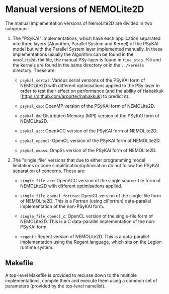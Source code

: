 # Manual versions of NEMOLite2D #

The manual implementation versions of NemoLite2D are divided in two subgroups:

1. The "PSyKAl" implementations, which have each application separated into
three layers (Algorithm, Parallel System and Kernel) of the PSyKAl model but
with the Parallel System layer implemented manually.
In these implementations usually the Algorithm can be found in the
`nemolite2d.f90` file, the manual PSy-layer is found in `time_step.f90` and
the kernels are found in the same directory or in the `../kernels` directory.
These are:

    - `psykal_serial`: Various serial versions of the PSyKAl form of
    NEMOLite2D with different optimisations applied to the PSy layer in order
    to test their effect on performance (and the ability of Habakkuk
    [https://github.com/arporter/habakkuk] to predict it).

    - `psykal_omp`: OpenMP version of the PSyKAl form of NEMOLite2D.

    - `psykal_dm`: Distributed Memory (MPI) version of the PSyKAl form of
    NEMOLite2D.

    - `psykal_acc`: OpenACC version of the PSyKAl form of NEMOLite2D.

    - `psykal_opencl`: OpenCL version of the PSyKAl form of NEMOLite2D.

    - `psykal_ompss`: OmpSs version of the PSyKAl form of NEMOLite2D.


2. The "single\_file" versions that due to either programming model limitations
or code simplification/optimisation do not follow the PSyKAl separation of
concerns. These are:

    - `single_file_acc`: OpenACC version of the single source-file form of
    NEMOLite2D with different optimisations applied.

    - `single_file_opencl_fortran`: OpenCL version of the single-file form of
    NEMOLite2D. This is a Fortran (using clFortran) data-parallel
    implementation of the non-PSyKAl form.

    - `single_file_opencl_c`: OpenCL version of the single-file form of
    NEMOLite2D. This is a C data-parallel implementation of the non-PSyKAl
    form.

    - `regent` : Regent version of NEMOLite2D. This is a data-parallel
    implementation using the Regent language, which sits on the Legion
    runtime system.

## Makefile ##
A top-level Makefile is provided to recurse down to the multiple
implementations, compile them and execute them using a common set of
parameters (provided by the top-level namelist).
